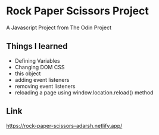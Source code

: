 # Rock Paper Scissors Project
A Javascript Project from The Odin Project
## Things I learned
* Defining Variables
* Changing DOM CSS
* this object
* adding event listeners
* removing event listeners
* reloading a page using window.location.reload() method
## Link
https://rock-paper-scissors-adarsh.netlify.app/

